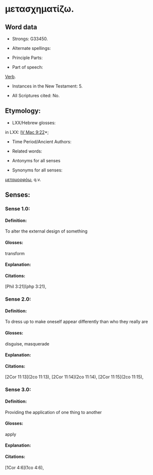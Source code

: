 # μετασχηματίζω.

<!-- Status: S2=NeedsReview -->
<!-- Lexica used for edits: BDAG, FFM, LN, A-S -->

## Word data

* Strongs: G33450.

* Alternate spellings:

* Principle Parts: 

* Part of speech: 

[Verb](http://ugg.readthedocs.io/en/latest/verb.html).

* Instances in the New Testament: 5.

* All Scriptures cited: No.

## Etymology: 

* LXX/Hebrew glosses: 

in LXX: [IV Mac 9:22](4macc.9.22)*;

* Time Period/Ancient Authors: 

* Related words: 

* Antonyms for all senses

* Synonyms for all senses: 

 [μεταμορφόω](../G33390/01.md), q.v.

## Senses: 

### Sense 1.0:

#### Definition: 

To alter the external design of something

#### Glosses:

transform

#### Explanation:

#### Citations:

[Phil 3:21](php 3:21), 

### Sense 2.0:

#### Definition: 

To dress up to make oneself appear differently than who they really are

#### Glosses:

disguise, masquerade

#### Explanation:

#### Citations:

 [2Cor 11:13](2co 11:13),  [2Cor 11:14](2co 11:14),  [2Cor 11:15](2co 11:15), 



### Sense 3.0:

#### Definition: 

Providing the application of one thing to another

#### Glosses:

apply

#### Explanation:

#### Citations:

[1Cor 4:6](1co 4:6), 



